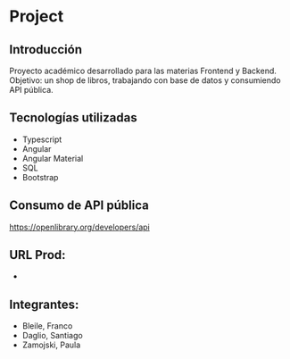 # Project

## Introducción
Proyecto académico desarrollado para las materias Frontend y Backend. Objetivo: un shop de libros, trabajando con base de datos y consumiendo API pública.  

## Tecnologías utilizadas
* Typescript
* Angular
* Angular Material
* SQL
* Bootstrap 

## Consumo de API pública
https://openlibrary.org/developers/api

## URL Prod:
-

## Integrantes:
* Bleile, Franco
* Daglio, Santiago
* Zamojski, Paula
